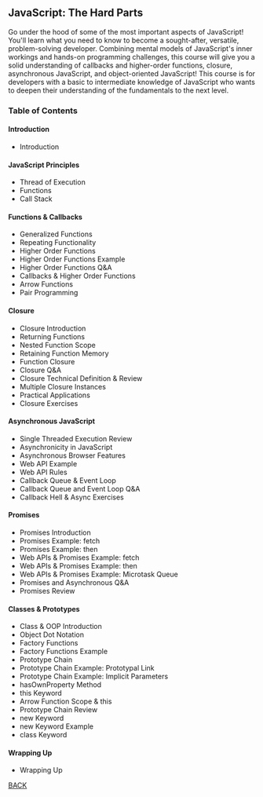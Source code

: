 ## JavaScript: The Hard Parts

Go under the hood of some of the most important aspects of JavaScript! You'll learn what you need to know to become a sought-after, versatile, problem-solving developer. Combining mental models of JavaScript's inner workings and hands-on programming challenges, this course will give you a solid understanding of callbacks and higher-order functions, closure, asynchronous JavaScript, and object-oriented JavaScript! This course is for developers with a basic to intermediate knowledge of JavaScript who wants to deepen their understanding of the fundamentals to the next level.

<!-- Course Website (https://static.frontendmasters.com/resources/2019-09-18-javascript-hard-parts-v2/javascript-hard-parts-v2.pdf) -->

### Table of Contents
#### Introduction
- Introduction

#### JavaScript Principles
- Thread of Execution
- Functions
- Call Stack

#### Functions & Callbacks
- Generalized Functions
- Repeating Functionality
- Higher Order Functions
- Higher Order Functions Example
- Higher Order Functions Q&A
- Callbacks & Higher Order Functions
- Arrow Functions
- Pair Programming

#### Closure
- Closure Introduction
- Returning Functions
- Nested Function Scope
- Retaining Function Memory
- Function Closure
- Closure Q&A
- Closure Technical Definition & Review
- Multiple Closure Instances
- Practical Applications
- Closure Exercises

#### Asynchronous JavaScript
- Single Threaded Execution Review
- Asynchronicity in JavaScript
- Asynchronous Browser Features
- Web API Example
- Web API Rules
- Callback Queue & Event Loop
- Callback Queue and Event Loop Q&A
- Callback Hell & Async Exercises

#### Promises
- Promises Introduction
- Promises Example: fetch
- Promises Example: then
- Web APIs & Promises Example: fetch
- Web APIs & Promises Example: then
- Web APIs & Promises Example: Microtask Queue
- Promises and Asynchronous Q&A
- Promises Review

#### Classes & Prototypes
- Class & OOP Introduction
- Object Dot Notation
- Factory Functions
- Factory Functions Example
- Prototype Chain
- Prototype Chain Example: Prototypal Link
- Prototype Chain Example: Implicit Parameters
- hasOwnProperty Method
- this Keyword
- Arrow Function Scope & this
- Prototype Chain Review
- new Keyword
- new Keyword Example
- class Keyword

#### Wrapping Up
- Wrapping Up

[BACK](./README.md)
